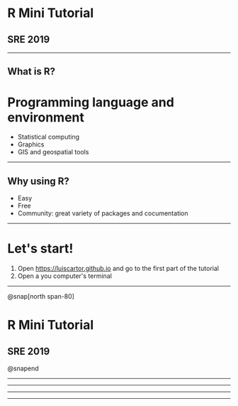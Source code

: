 


# R Mini Tutorial

## SRE 2019





---

## What is R?

# Programming language and environment

 - Statistical computing
 - Graphics
 - GIS and geospatial tools

---

## Why using R?
  - Easy
  - Free
  - Community: great variety of packages and cocumentation

---

# Let's start! 

1) Open https://luiscartor.github.io   and go to the first part of the tutorial
2) Open a you computer's terminal

---

@snap[north span-80]

# R Mini Tutorial

## SRE 2019


@snapend


---

---

---

---

